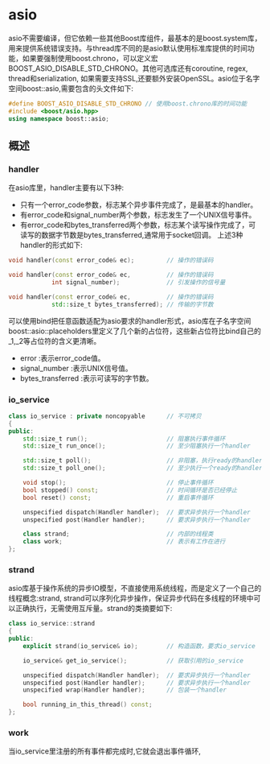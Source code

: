 # asio
asio不需要编译，但它依赖一些其他Boost库组件，最基本的是boost.system库，用来提供系统错误支持。与thread库不同的是asio默认使用标准库<chrono>提供的时间功能，如果要强制使用boost.chrono，可以定义宏BOOST_ASIO_DISABLE_STD_CHRONO。其他可选库还有coroutine, regex, thread和serialization, 如果需要支持SSL,还要额外安装OpenSSL。asio位于名字空间boost::asio,需要包含的头文件如下:
```c++
#define BOOST_ASIO_DISABLE_STD_CHRONO // 使用boost.chrono库的时间功能
#include <boost/asio.hpp>
using namespace boost::asio;
```

## 概述
### handler
在asio库里，handler主要有以下3种:
- 只有一个error_code参数，标志某个异步事件完成了，是最基本的handler。
- 有error_code和signal_number两个参数，标志发生了一个UNIX信号事件。
- 有error_code和bytes_transferred两个参数，标志某个读写操作完成了，可读写的数据字节数是bytes_transferred,通常用于socket回调。
上述3种handler的形式如下:
```c++
void handler(const error_code& ec);         // 操作的错误码

void handler(const error_code& ec,          // 操作的错误码
            int signal_number);             // 引发操作的信号量

void handler(const error_code& ec,          // 操作的错误码
            std::size_t bytes_transferred); // 传输的字节数
```
可以使用bind把任意函数适配为asio要求的handler形式，asio库在子名字空间boost::asio::placeholders里定义了几个新的占位符，这些新占位符比bind自己的_1,_2等占位符的含义更清晰。
- error             :表示error_code值。
- signal_number     :表示UNIX信号值。
- bytes_transferred :表示可读写的字节数。

### io_service
```c++
class io_service : private noncopyable      // 不可拷贝
{
public:
    std::size_t run();                      // 阻塞执行事件循环
    std::size_t run_once();                 // 至少阻塞执行一个handler

    std::size_t poll();                     // 非阻塞，执行ready的handler
    std::size_t poll_one();                 // 至少执行一个ready的handler

    void stop();                            // 停止事件循环
    bool stopped() const;                   // 时间循环是否已经停止
    bool reset() const;                     // 重启事件循环

    unspecified dispatch(Handler handler);  // 要求异步执行一个handler
    unspecified post(Handler handler);      // 要求异步执行一个handler

    class strand;                           // 内部的线程类
    class work;                             // 表示有工作在进行
};
```

### strand
asio库基于操作系统的异步IO模型，不直接使用系统线程，而是定义了一个自己的线程概念:strand, strand可以序列化异步操作，保证异步代码在多线程的环境中可以正确执行，无需使用互斥量。strand的类摘要如下:
```c++
class io_service::strand
{
public:
    explicit strand(io_service& io);        // 构造函数，要求io_service

    io_service& get_io_service();           // 获取引用的io_service

    unspecified dispatch(Handler handler);  // 要求异步执行一个handler
    unspecified post(Handler handler);      // 要求异步执行一个handler
    unspecified wrap(Handler handler);      // 包装一个handler

    bool running_in_this_thread() const;
};
```

### work
当io_service里注册的所有事件都完成时,它就会退出事件循环,